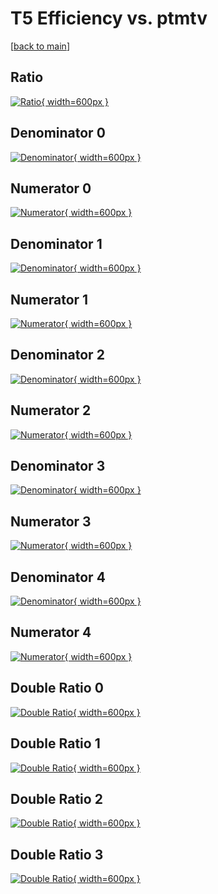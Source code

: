 # T5 Efficiency vs. ptmtv

[[back to main](./)]



## Ratio

[![Ratio](../mtv/var/T5_vtr_11_1_eff_ptmtv.png){ width=600px }](../mtv/var/T5_vtr_11_1_eff_ptmtv.pdf)

## Denominator 0

[![Denominator](../mtv/den/T5_vtr_11_1_eff_ptmtv_den0.png){ width=600px }](../mtv/den/T5_vtr_11_1_eff_ptmtv_den0.pdf)

## Numerator 0

[![Numerator](../mtv/num/T5_vtr_11_1_eff_ptmtv_num0.png){ width=600px }](../mtv/num/T5_vtr_11_1_eff_ptmtv_num0.pdf)

## Denominator 1

[![Denominator](../mtv/den/T5_vtr_11_1_eff_ptmtv_den1.png){ width=600px }](../mtv/den/T5_vtr_11_1_eff_ptmtv_den1.pdf)

## Numerator 1

[![Numerator](../mtv/num/T5_vtr_11_1_eff_ptmtv_num1.png){ width=600px }](../mtv/num/T5_vtr_11_1_eff_ptmtv_num1.pdf)

## Denominator 2

[![Denominator](../mtv/den/T5_vtr_11_1_eff_ptmtv_den2.png){ width=600px }](../mtv/den/T5_vtr_11_1_eff_ptmtv_den2.pdf)

## Numerator 2

[![Numerator](../mtv/num/T5_vtr_11_1_eff_ptmtv_num2.png){ width=600px }](../mtv/num/T5_vtr_11_1_eff_ptmtv_num2.pdf)

## Denominator 3

[![Denominator](../mtv/den/T5_vtr_11_1_eff_ptmtv_den3.png){ width=600px }](../mtv/den/T5_vtr_11_1_eff_ptmtv_den3.pdf)

## Numerator 3

[![Numerator](../mtv/num/T5_vtr_11_1_eff_ptmtv_num3.png){ width=600px }](../mtv/num/T5_vtr_11_1_eff_ptmtv_num3.pdf)

## Denominator 4

[![Denominator](../mtv/den/T5_vtr_11_1_eff_ptmtv_den4.png){ width=600px }](../mtv/den/T5_vtr_11_1_eff_ptmtv_den4.pdf)

## Numerator 4

[![Numerator](../mtv/num/T5_vtr_11_1_eff_ptmtv_num4.png){ width=600px }](../mtv/num/T5_vtr_11_1_eff_ptmtv_num4.pdf)

## Double Ratio 0

[![Double Ratio](../mtv/ratio/T5_vtr_11_1_eff_ptmtv_ratio0.png){ width=600px }](../mtv/ratio/T5_vtr_11_1_eff_ptmtv_ratio0.pdf)

## Double Ratio 1

[![Double Ratio](../mtv/ratio/T5_vtr_11_1_eff_ptmtv_ratio1.png){ width=600px }](../mtv/ratio/T5_vtr_11_1_eff_ptmtv_ratio1.pdf)

## Double Ratio 2

[![Double Ratio](../mtv/ratio/T5_vtr_11_1_eff_ptmtv_ratio2.png){ width=600px }](../mtv/ratio/T5_vtr_11_1_eff_ptmtv_ratio2.pdf)

## Double Ratio 3

[![Double Ratio](../mtv/ratio/T5_vtr_11_1_eff_ptmtv_ratio3.png){ width=600px }](../mtv/ratio/T5_vtr_11_1_eff_ptmtv_ratio3.pdf)

